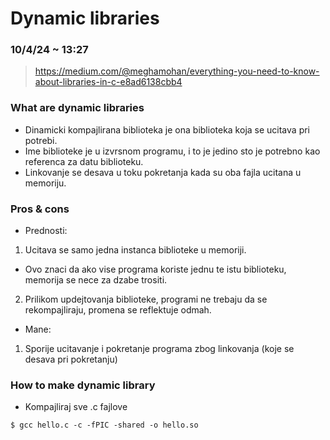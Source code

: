 # Dynamic libraries
### 10/4/24 ~ 13:27
> https://medium.com/@meghamohan/everything-you-need-to-know-about-libraries-in-c-e8ad6138cbb4

### What are dynamic libraries
- Dinamicki kompajlirana biblioteka je ona biblioteka koja se ucitava pri potrebi.
- Ime biblioteke je u izvrsnom programu, i to je jedino sto je potrebno kao referenca za datu biblioteku.
- Linkovanje se desava u toku pokretanja kada su oba fajla ucitana u memoriju.

### Pros & cons
- Prednosti:
1. Ucitava se samo jedna instanca biblioteke u memoriji.
- Ovo znaci da ako vise programa koriste jednu te istu biblioteku, memorija se nece za dzabe trositi.
2. Prilikom updejtovanja biblioteke, programi ne trebaju da se rekompajliraju, promena se reflektuje odmah.
- Mane:
1. Sporije ucitavanje i pokretanje programa zbog linkovanja (koje se desava pri pokretanju)

### How to make dynamic library
- Kompajliraj sve .c fajlove
```terminal
$ gcc hello.c -c -fPIC -shared -o hello.so
```


